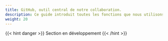 ```yaml
---
title: GitHub, outil central de notre collaboration.
description: Ce guide introduit toutes les fonctions que nous utilisons sur GitHub en plus d'expliquer comment faire. Il y a plusieurs façons d'utiliser GitHub, donc ce guide permet de standardiser nos méthodes de travail.
weight: 20
---
```


{{< hint danger >}}
Section en développement
{{< /hint >}}